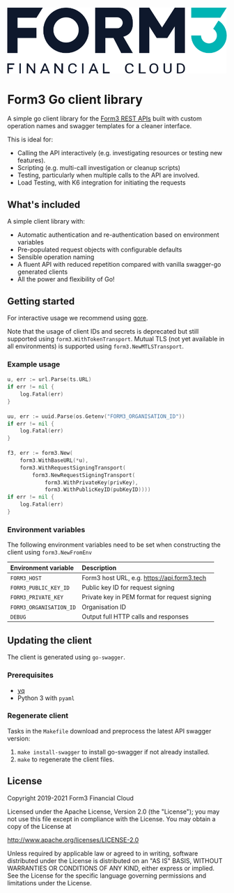 ![Form3 logotype](form3.png)

# Form3 Go client library

A simple go client library for the [Form3 REST APIs](https://api-docs.form3.tech/api.html) built with custom operation names and swagger templates for a cleaner interface.

This is ideal for:

- Calling the API interactively (e.g. investigating resources or testing new features).
- Scripting (e.g. multi-call investigation or cleanup scripts)
- Testing, particularly when multiple calls to the API are involved.
- Load Testing, with K6 integration for initiating the requests

## What's included

A simple client library with:

- Automatic authentication and re-authentication based on environment variables
- Pre-populated request objects with configurable defaults
- Sensible operation naming
- A fluent API with reduced repetition compared with vanilla swagger-go generated clients
- All the power and flexibility of Go!

## Getting started

For interactive usage we recommend using [gore](https://github.com/motemen/gore).

Note that the usage of client IDs and secrets is deprecated but still supported using `form3.WithTokenTransport`.
Mutual TLS (not yet available in all environments) is supported using `form3.NewMTLSTransport`.

### Example usage

```go
u, err := url.Parse(ts.URL)
if err != nil {
    log.Fatal(err)
}

uu, err := uuid.Parse(os.Getenv("FORM3_ORGANISATION_ID"))
if err != nil {
    log.Fatal(err)
}

f3, err := form3.New(
    form3.WithBaseURL(*u),
    form3.WithRequestSigningTransport(
        form3.NewRequestSigningTransport(
            form3.WithPrivateKey(privKey),
            form3.WithPublicKeyID(pubKeyID))))
if err != nil {
    log.Fatal(err)
}
```


### Environment variables

The following environment variables need to be set when constructing the client
using `form3.NewFromEnv`

| Environment variable   | Description                                   |
|:-----------------------|:----------------------------------------------|
| `FORM3_HOST`           | Form3 host URL, e.g. https://api.form3.tech   |
| `FORM3_PUBLIC_KEY_ID`  | Public key ID for request signing             |
| `FORM3_PRIVATE_KEY`    | Private key in PEM format for request signing |
| `FORM3_ORGANISATION_ID`| Organisation ID                               |
| `DEBUG`                | Output full HTTP calls and responses          |

## Updating the client

The client is generated using `go-swagger`.

### Prerequisites

* [yq](https://github.com/mikefarah/yq#install)
* Python 3 with `pyaml`

### Regenerate client

Tasks in the `Makefile` download and preprocess the latest API swagger version:

1. `make install-swagger` to install go-swagger if not already installed.
1. `make` to regenerate the client files.

## License

Copyright 2019-2021 Form3 Financial Cloud

Licensed under the Apache License, Version 2.0 (the "License"); you may not use this file except in compliance with the License.
You may obtain a copy of the License at

http://www.apache.org/licenses/LICENSE-2.0

Unless required by applicable law or agreed to in writing, software distributed under the License is distributed on an "AS IS" BASIS, WITHOUT WARRANTIES OR CONDITIONS OF ANY KIND, either express or implied. See the License for the specific language governing permissions and limitations under the License.
